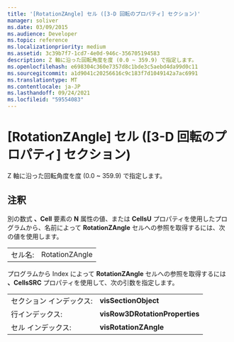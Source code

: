```yaml
---
title: '[RotationZAngle] セル ([3-D 回転のプロパティ] セクション)'
manager: soliver
ms.date: 03/09/2015
ms.audience: Developer
ms.topic: reference
ms.localizationpriority: medium
ms.assetid: 3c39b7f7-1cd7-4e0d-946c-356705194583
description: Z 軸に沿った回転角度を度 (0.0 ~ 359.9) で指定します。
ms.openlocfilehash: e698304c360e7357d8c1bde3c5aebd4da99d0c11
ms.sourcegitcommit: a1d9041c20256616c9c183f7d1049142a7ac6991
ms.translationtype: MT
ms.contentlocale: ja-JP
ms.lasthandoff: 09/24/2021
ms.locfileid: "59554083"
---
```

# <a name="rotationzangle-cell-3-d-rotation-properties-section"></a>[RotationZAngle] セル ([3-D 回転のプロパティ] セクション)

Z 軸に沿った回転角度を度 (0.0 ~ 359.9) で指定します。
  
## <a name="remarks"></a>注釈

別の数式 **、Cell** 要素の **N** 属性の値、または **CellsU** プロパティを使用したプログラムから、名前によって **RotationZAngle** セルへの参照を取得するには、次の値を使用します。 
  
|||
|:-----|:-----|
|セル名:  <br/> |RotationZAngle  <br/> |
   
プログラムから Index によって **RotationZAngle** セルへの参照を取得するには **、CellsSRC** プロパティを使用して、次の引数を指定します。 
  
|||
|:-----|:-----|
|セクション インデックス:  <br/> |**visSectionObject** <br/> |
|行インデックス:  <br/> |**visRow3DRotationProperties** <br/> |
|セル インデックス:  <br/> |**visRotationZAngle** <br/> |
   

